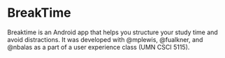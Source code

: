 # BreakTime
Breaktime is an Android app that helps you structure your study time and avoid distractions. It was developed with @mplewis, @fualkner, and @nbalas as a part of a user experience class (UMN CSCI 5115).
